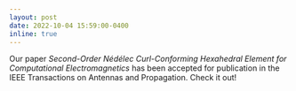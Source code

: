 ```yaml
---
layout: post
date: 2022-10-04 15:59:00-0400
inline: true
---
```


Our paper *Second-Order Nédélec Curl-Conforming Hexahedral Element for Computational Electromagnetics* has been accepted for publication in the IEEE Transactions on Antennas and Propagation. Check it out!
